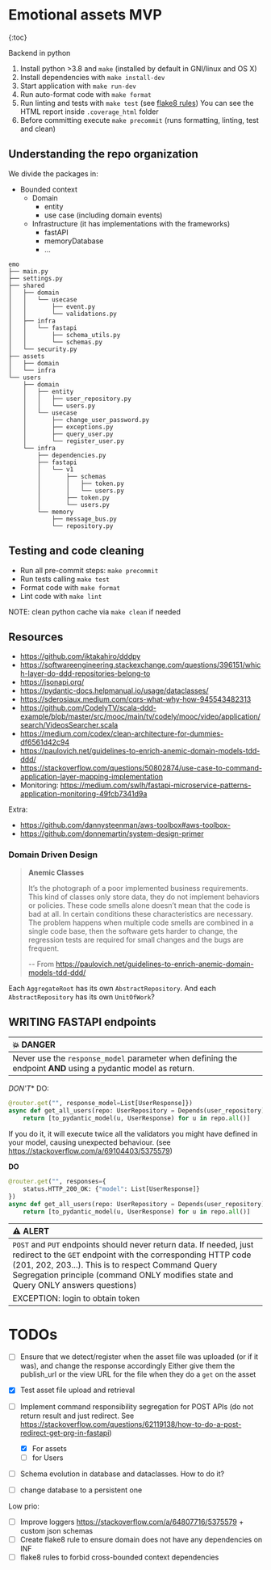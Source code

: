 # Emotional assets MVP


{:toc}

Backend in python


1. Install python >3.8 and `make` (installed by default in GNI/linux and OS X)
2. Install dependencies with `make install-dev`
3. Start application with `make run-dev`
4. Run auto-format code with `make format`
5. Run linting and tests with `make test` (see [flake8 rules](https://lintlyci.github.io/Flake8Rules/)) 
   You can see the HTML report inside `.coverage_html` folder
6. Before committing execute `make precommit` (runs formatting, linting, test and clean)


## Understanding the repo organization


We divide the packages in:
* Bounded context
  * Domain
     * entity
     * use case (including domain events)
  * Infrastructure (it has implementations with the frameworks)
    * fastAPI
    * memoryDatabase
    * ...

````
emo
├── main.py
├── settings.py
├── shared
│   ├── domain
│   │   └── usecase
│   │       ├── event.py
│   │       └── validations.py
│   ├── infra
│   │   └── fastapi
│   │       ├── schema_utils.py
│   │       └── schemas.py
│   └── security.py
├── assets
│   ├── domain
│   └── infra
└── users
    ├── domain
    │   ├── entity
    │   │   ├── user_repository.py
    │   │   └── users.py
    │   └── usecase
    │       ├── change_user_password.py
    │       ├── exceptions.py
    │       ├── query_user.py
    │       └── register_user.py
    └── infra
        ├── dependencies.py
        ├── fastapi
        │   └── v1
        │       ├── schemas
        │       │   ├── token.py
        │       │   └── users.py
        │       ├── token.py
        │       └── users.py
        └── memory
            ├── message_bus.py
            └── repository.py
````

## Testing and code cleaning

* Run all pre-commit steps: `make precommit`
* Run tests calling `make test`
* Format code with `make format`
* Lint code with `make lint`

NOTE: clean python cache via `make clean` if needed

## Resources

* https://github.com/iktakahiro/dddpy
* https://softwareengineering.stackexchange.com/questions/396151/which-layer-do-ddd-repositories-belong-to
* https://jsonapi.org/
* https://pydantic-docs.helpmanual.io/usage/dataclasses/
* https://sderosiaux.medium.com/cqrs-what-why-how-945543482313
* https://github.com/CodelyTV/scala-ddd-example/blob/master/src/mooc/main/tv/codely/mooc/video/application/search/VideosSearcher.scala
* https://medium.com/codex/clean-architecture-for-dummies-df6561d42c94
* https://paulovich.net/guidelines-to-enrich-anemic-domain-models-tdd-ddd/
* https://stackoverflow.com/questions/50802874/use-case-to-command-application-layer-mapping-implementation
* Monitoring: https://medium.com/swlh/fastapi-microservice-patterns-application-monitoring-49fcb7341d9a

Extra:
* https://github.com/dannysteenman/aws-toolbox#aws-toolbox-
* https://github.com/donnemartin/system-design-primer

### Domain Driven Design 

> **Anemic Classes**
> 
>It’s the photograph of a poor implemented business requirements. This kind of classes only store data, they do not implement behaviors or policies. These code smells alone doesn’t mean that the code is bad at all. In certain conditions these characteristics are necessary. The problem happens when multiple code smells are combined in a single code base, then the software gets harder to change, the regression tests are required for small changes and the bugs are frequent.
>
> -- From https://paulovich.net/guidelines-to-enrich-anemic-domain-models-tdd-ddd/

Each `AggregateRoot` has its own `AbstractRepository`.
And each `AbstractRepository` has its own `UnitOfWork`?

## WRITING FASTAPI endpoints

| :boom: DANGER              |
|:---------------------------|
|Never use the `response_model` parameter when defining the endpoint **AND** using a pydantic model as return.|

*DON'T** DO:
```python
@router.get("", response_model=List[UserResponse]})
async def get_all_users(repo: UserRepository = Depends(user_repository)):
    return [to_pydantic_model(u, UserResponse) for u in repo.all()]
```
If you do it, it will execute twice all the validators you might have defined in your
model, causing unexpected behaviour. (see https://stackoverflow.com/a/69104403/5375579)

**DO**
```python
@router.get("", responses={
    status.HTTP_200_OK: {"model": List[UserResponse]}
})
async def get_all_users(repo: UserRepository = Depends(user_repository)):
    return [to_pydantic_model(u, UserResponse) for u in repo.all()]
```

|:warning: ALERT|
|:--------------|
|`POST` and `PUT` endpoints should never return data. If needed, just redirect to the `GET` endpoint with the corresponding HTTP code (201, 202, 203...). This is to respect Command Query Segregation principle (command ONLY modifies state and Query ONLY answers questions)|
|EXCEPTION: login to obtain token|


# TODOs

* [ ] Ensure that we detect/register when the asset file was uploaded (or if it was), and change the response accordingly
  Either give them the publish_url or the view URL for the file when they do a `get` on the asset
* [X] Test asset file upload and retrieval
* [ ] Implement command responsibility segregation for POST APIs (do not return result and just redirect. See https://stackoverflow.com/questions/62119138/how-to-do-a-post-redirect-get-prg-in-fastapi)
  * [X] For assets
  * [ ] for Users
* [ ] Schema evolution in database and dataclasses. How to do it?
* [ ] change database to a persistent one



Low prio:
* [ ] Improve loggers https://stackoverflow.com/a/64807716/5375579 + custom json schemas
* [ ] Create flake8 rule to ensure domain does not have any dependencies on INF
* [ ] flake8 rules to forbid cross-bounded context dependencies